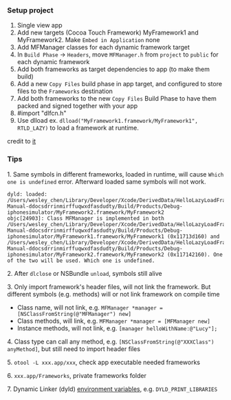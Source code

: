 
### Setup project

1. Single view app
2. Add new targets (Cocoa Touch Framework) MyFramework1 and MyFramework2. Make `Embed in Application` none
3. Add MFManager classes for each dynamic framework target
4. In `Build Phase` -> `Headers`, move `MFManager.h` from `project` to `public` for each dynamic framework
4. Add both frameworks as target dependencies to app (to make them build)
5. Add a new `Copy Files` build phase in app target, and configured to store files to the `Frameworks` destination
6. Add both frameworks to the new `Copy Files` Build Phase to have them packed and signed together with your app
7. \#import "dlfcn.h"
8. Use dlload ex. `dlload("MyFramework1.framework/MyFramework1", RTLD_LAZY)` to load a framework at runtime.

credit to [it](https://github.com/patriknyblad/ios-runtime-loading-dynamic-framework)

### Tips

1\. Same symbols in different frameworks, loaded in runtime, will cause `Which one is undefined` error. Afterward loaded same symbols will not work.

```
dyld: loaded: /Users/wesley_chen/Library/Developer/Xcode/DerivedData/HelloLazyLoadFramework-Manual-ddocsdrrinmirffuqwxdfasdudty/Build/Products/Debug-iphonesimulator/MyFramework2.framework/MyFramework2
objc[24903]: Class MFManager is implemented in both /Users/wesley_chen/Library/Developer/Xcode/DerivedData/HelloLazyLoadFramework-Manual-ddocsdrrinmirffuqwxdfasdudty/Build/Products/Debug-iphonesimulator/MyFramework1.framework/MyFramework1 (0x11713d160) and /Users/wesley_chen/Library/Developer/Xcode/DerivedData/HelloLazyLoadFramework-Manual-ddocsdrrinmirffuqwxdfasdudty/Build/Products/Debug-iphonesimulator/MyFramework2.framework/MyFramework2 (0x117142160). One of the two will be used. Which one is undefined.
```

2\. After `dlclose` or NSBundle `unload`, symbols still alive

3\. Only import framework's header files, will not link the framework. But different symbols (e.g. methods) will or not link framework on compile time

* Class name, will not link, e.g. `MFManager *manager = [NSClassFromString(@"MFManager") new]`
* Class methods, will link, e.g. `MFManager *manager = [MFManager new]`
* Instance methods, will not link, e.g. `[manager helloWithName:@"Lucy"];`

4\. Class type can call any method, e.g. `[NSClassFromString(@"XXXClass") anyMethod]`, but still need to import header files

5\. `otool -L xxx.app/xxx`, check app executable needed frameworks

6\. `xxx.app/Frameworks`, private frameworks folder

7\. Dynamic Linker (dyld) [environment variables](https://developer.apple.com/library/content/technotes/tn2239/_index.html#//apple_ref/doc/uid/DTS40010638-CH1-SUBSECTION21), e.g. `DYLD_PRINT_LIBRARIES `

